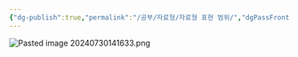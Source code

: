 ```yaml
---
{"dg-publish":true,"permalink":"/공부/자료형/자료형 표현 범위/","dgPassFrontmatter":true}
---
```


![Pasted image 20240730141633.png](/img/user/%EC%B2%A8%EB%B6%80%ED%8C%8C%EC%9D%BC/Pasted%20image%2020240730141633.png)